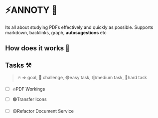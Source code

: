 # ⚡ANNOTY 📖

Its all about studying PDFs effectively and quickly as possible. Supports markdown, backlinks, graph, **autosugestions** etc

## How does it works 🤔

## Tasks ⚒️
> 🔥 => goal, 🥊 challenge, 🟢easy task, 🟡medium task, 🔴hard task

- [ ] 🔥PDF Workings
- [ ] 🟢Transfer Icons
- [ ] 🟡Refactor Document Service




























